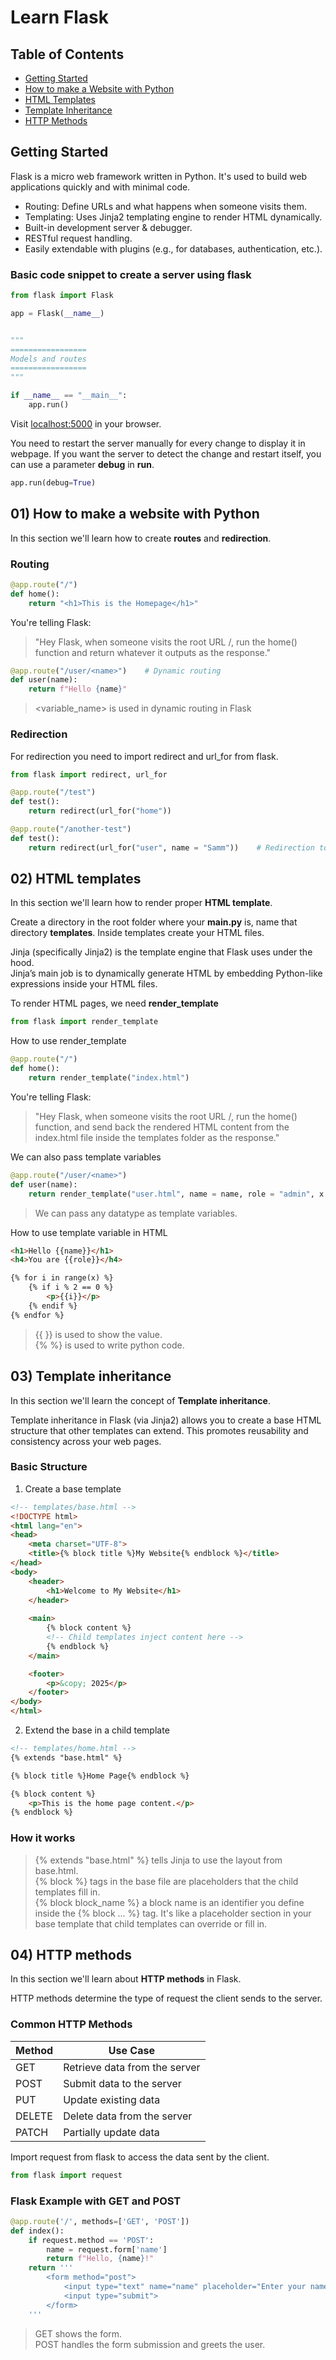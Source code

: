# Learn Flask

## Table of Contents
- [Getting Started](#getting-started)
- [How to make a Website with Python](#01-how-to-make-a-website-with-python)
- [HTML Templates](#02-html-templates)
- [Template Inheritance](#03-template-inheritance)
- [HTTP Methods](#04-http-methods)



## Getting Started

Flask is a micro web framework written in Python. It's used to build web applications quickly and with minimal code.

- Routing: Define URLs and what happens when someone visits them.
- Templating: Uses Jinja2 templating engine to render HTML dynamically.
- Built-in development server & debugger.
- RESTful request handling.
- Easily extendable with plugins (e.g., for databases, authentication, etc.).


### Basic code snippet to create a server using flask

```python
from flask import Flask

app = Flask(__name__)


"""
================= 
Models and routes
================= 
"""

if __name__ == "__main__":
    app.run()
```

Visit [localhost:5000](http://localhost:5000) in your browser.

You need to restart the server manually for every change to display it in webpage. If you want the server to detect the change and restart itself, you can use a parameter **debug** in **run**.
```python
app.run(debug=True)
```



## 01) How to make a website with Python

In this section we'll learn how to create **routes** and **redirection**.

### Routing
```python
@app.route("/")
def home():
    return "<h1>This is the Homepage</h1>"
```
You're telling Flask:
> "Hey Flask, when someone visits the root URL /, run the home() function and return whatever it outputs as the response."

```python
@app.route("/user/<name>")    # Dynamic routing
def user(name):
    return f"Hello {name}"
```
> <variable_name> is used in dynamic routing in Flask


### Redirection
For redirection you need to import redirect and url_for from flask.
```python
from flask import redirect, url_for
```

```python
@app.route("/test")
def test():
    return redirect(url_for("home"))
```

```python
@app.route("/another-test")
def test():
    return redirect(url_for("user", name = "Samm"))    # Redirection to dynamic routes
```



## 02) HTML templates

In this section we'll learn how to render proper **HTML template**.

Create a directory in the root folder where your **main.py** is, name that directory **templates**. Inside templates create your HTML files.

Jinja (specifically Jinja2) is the template engine that Flask uses under the hood. <br>
Jinja’s main job is to dynamically generate HTML by embedding Python-like expressions inside your HTML files.

To render HTML pages, we need **render_template**
```python
from flask import render_template
```

How to use render_template
```python
@app.route("/")
def home():
    return render_template("index.html")
```
You're telling Flask:
> "Hey Flask, when someone visits the root URL /, run the home() function, and send back the rendered HTML content from the index.html file inside the templates folder as the response."

We can also pass template variables
```python
@app.route("/user/<name>")
def user(name):
    return render_template("user.html", name = name, role = "admin", x = 10)
```
> We can pass any datatype as template variables.

How to use template variable in HTML
```html
<h1>Hello {{name}}</h1>
<h4>You are {{role}}</h4>
```

```html
{% for i in range(x) %} 
    {% if i % 2 == 0 %}
        <p>{{i}}</p>
    {% endif %}
{% endfor %}
```
> {{ }} is used to show the value. <br> {% %} is used to write python code.

## 03) Template inheritance

In this section we'll learn the concept of **Template inheritance**.

Template inheritance in Flask (via Jinja2) allows you to create a base HTML structure that other templates can extend. This promotes reusability and consistency across your web pages.

### Basic Structure
1. Create a base template
```html
<!-- templates/base.html -->
<!DOCTYPE html>
<html lang="en">
<head>
    <meta charset="UTF-8">
    <title>{% block title %}My Website{% endblock %}</title>
</head>
<body>
    <header>
        <h1>Welcome to My Website</h1>
    </header>
    
    <main>
        {% block content %}
        <!-- Child templates inject content here -->
        {% endblock %}
    </main>

    <footer>
        <p>&copy; 2025</p>
    </footer>
</body>
</html>
```

2. Extend the base in a child template
```html
<!-- templates/home.html -->
{% extends "base.html" %}

{% block title %}Home Page{% endblock %}

{% block content %}
    <p>This is the home page content.</p>
{% endblock %}
```

### How it works
> {% extends "base.html" %} tells Jinja to use the layout from base.html. <br> {% block %} tags in the base file are placeholders that the child templates fill in. <br> {% block block_name %}  a block name is an identifier you define inside the {% block ... %} tag. It's like a placeholder section in your base template that child templates can override or fill in.

## 04) HTTP methods

In this section we'll learn about **HTTP methods** in Flask.

HTTP methods determine the type of request the client sends to the server.

### Common HTTP Methods
| Method | Use Case |
|--------|----------|
| GET    | Retrieve data from the server |
| POST   | Submit data to the server |
| PUT    | Update existing data |
| DELETE | Delete data from the server |
| PATCH  | Partially update data |

Import request from flask to access the data sent by the client.
```python
from flask import request
```


### Flask Example with GET and POST
```python
@app.route('/', methods=['GET', 'POST'])
def index():
    if request.method == 'POST':
        name = request.form['name']
        return f"Hello, {name}!"
    return '''
        <form method="post">
            <input type="text" name="name" placeholder="Enter your name">
            <input type="submit">
        </form>
    '''
```
> GET shows the form. <br> POST handles the form submission and greets the user.
